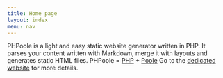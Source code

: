 ```yaml
---
title: Home page
layout: index
menu: nav
---
```

PHPoole is a light and easy static website generator written in PHP.
It parses your content written with Markdown, merge it with layouts and generates static HTML files.
PHPoole = [PHP](http://www.php.net) + [Poole](http://en.wikipedia.org/wiki/Strange_Case_of_Dr_Jekyll_and_Mr_Hyde#Mr._Poole)
Go to the [dedicated website](http://phpoole.narno.org) for more details.